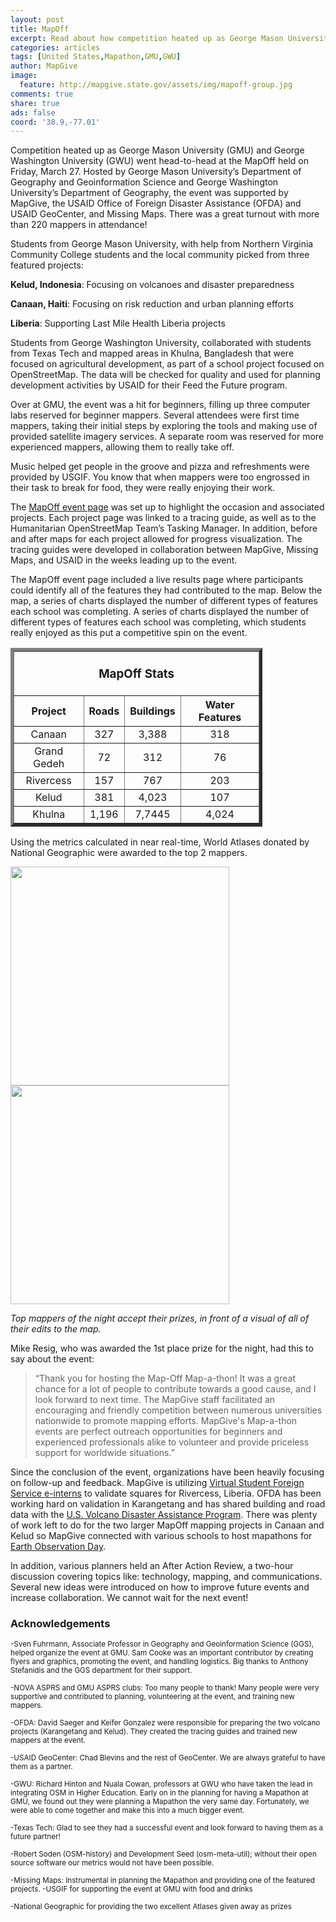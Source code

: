 ```yaml
---
layout: post
title: MapOff
excerpt: Read about how competition heated up as George Mason University and George Washington University went head-to-head at the MapOff held on Friday, March 27.
categories: articles
tags: [United States,Mapathon,GMU,GWU]
author: MapGive
image:
  feature: http://mapgive.state.gov/assets/img/mapoff-group.jpg
comments: true
share: true
ads: false
coord: '38.9,-77.01'
---
```

<style type="text/css">
#table_title {
    margin-top:0px;
}
</style>

<!-- http://christianspecht.de/2014/03/08/generating-an-image-gallery-with-jekyll-and-lightbox2/ -->

<script src="/Mapgive/assets/js/lightbox.min.js"></script>

<p><link href="/Mapgive/assets/css/lightbox.css" rel="stylesheet" /></p>

<p>Competition heated up as George Mason University (GMU) and George Washington University (GWU) went head-to-head at the MapOff held on Friday, March 27. Hosted by George Mason University’s Department of Geography and Geoinformation Science and George Washington University’s Department of Geography, the event was supported by MapGive, the USAID Office of Foreign Disaster Assistance (OFDA) and USAID GeoCenter, and Missing Maps. There was a great turnout with more than 220 mappers in attendance!</p>

<p>Students from George Mason University, with help from Northern Virginia Community College students and the local community picked from three featured projects:</p>

<p><strong>Kelud, Indonesia</strong>: Focusing on volcanoes and disaster preparedness</p>

<p><strong>Canaan, Haiti</strong>: Focusing on risk reduction and urban planning efforts</p>

<p><strong>Liberia</strong>: Supporting Last Mile Health Liberia projects</p>

<p>Students from George Washington University, collaborated with students from Texas Tech and mapped areas in Khulna, Bangladesh that were focused on agricultural development, as part of a school project focused on OpenStreetMap. The data will be checked for quality and used for planning development activities by USAID for their Feed the Future program. </p>

<p>Over at GMU, the event was a hit for beginners, filling up three computer labs reserved for beginner mappers. Several attendees were first time mappers, taking their initial steps by exploring the tools and making use of provided satellite imagery services. A separate room was reserved for more experienced mappers, allowing them to really take off. </p>

<p>Music helped get people in the groove and pizza and refreshments were provided by USGIF. You know that when mappers were too engrossed in their task to break for food, they were really enjoying their work.</p>

<p>The <a href="http://mapgive.state.gov/events/mapoff" target="_blank"> MapOff event page</a> was set up to highlight the occasion and associated projects. Each project page was linked to a tracing guide, as well as to the Humanitarian OpenStreetMap Team’s Tasking Manager. In addition, before and after maps for each project allowed for progress visualization. The tracing guides were developed in collaboration between MapGive, Missing Maps, and USAID in the weeks leading up to the event. </p>

<p>The MapOff event page included a live results page where participants could identify all of the features they had contributed to the map. Below the map, a series of charts displayed the number of different types of features each school was completing. A series of charts displayed the number of different types of features each school was completing, which students really enjoyed as this put a competitive spin on the event.</p>

<table border="5" style="width:80%" cellpadding="4" cellspacing="3">
  <tr>
    <th colspan="4"><br><h3 id="table_title">MapOff Stats</h3></th>
  </tr>
  <tr>
    <th>Project</th>
    <th>Roads</th> 
    <th>Buildings</th>
    <th>Water Features</th>
  </tr>
  <tr align="center">
    <td>Canaan</td>
    <td>327</td> 
    <td>3,388</td>
    <td>318</td>
  </tr>
  <tr align="center">
    <td>Grand Gedeh</td>
    <td>72</td> 
    <td>312</td>
    <td>76</td>
  </tr>
  <tr align="center">
    <td>Rivercess</td>
    <td>157</td> 
    <td>767</td>
    <td>203</td>
  </tr>
  <tr align="center">
    <td>Kelud</td>
    <td>381</td> 
    <td>4,023</td>
    <td>107</td>
  </tr>
  <tr align="center">
    <td>Khulna</td>
    <td>1,196</td> 
    <td>7,7445</td>
    <td>4,024</td>
  </tr>
</table>

<p><p></p>

<p>Using the metrics calculated in near real-time, World Atlases donated by National Geographic were awarded to the top 2 mappers.</p>

<div>
<div class="image-set">
    <a class="image-link" href="/Mapgive/assets/img/gmu_1st_place.jpg" data-lightbox="1" title="1st place mapper">
      <img src="/Mapgive/assets/img/gmu_1st_place.jpg" height="350">
    </a>
    <a class="image-link" href="/Mapgive/assets/img/gmu_2nd_place.jpg" data-lightbox="1" title="2nd place mapper">
      <img src="/Mapgive/assets/img/gmu_2nd_place.jpg" height="350">
    </a>
</div>

<p><figcaption><em>Top mappers of the night accept their prizes, in front of a visual of all of their edits to the map.</em></figcaption>
</div></p>

<p><p></p>

<p>Mike Resig, who was awarded the 1st place prize for the night, had this to say about the event:<blockquote>“Thank you for hosting the Map-Off Map-a-thon! It was a great chance for a lot of people to contribute towards a good cause, and I look forward to next time. The MapGive staff facilitated an encouraging and friendly competition between numerous universities nationwide to promote mapping efforts. MapGive&#39;s Map-a-thon events are perfect outreach opportunities for beginners and experienced professionals alike to volunteer and provide priceless support for worldwide situations.”</blockquote></p>

<p>Since the conclusion of the event, organizations have been heavily focusing on follow-up and feedback. MapGive is utilizing <a href="http://www.state.gov/vsfs/" target="_blank"> Virtual Student Foreign Service e-interns</a> to validate squares for Rivercess, Liberia. OFDA has been working hard on validation in Karangetang and has shared building and road data with the <a href="http://volcanoes.usgs.gov/vdap/" target="_blank"> U.S. Volcano Disaster Assistance Program</a>. There was plenty of work left to do for the two larger MapOff mapping projects in Canaan and Kelud so MapGive connected with various schools to host mapathons for <a href="http://mapgive.state.gov/events/earth-obs-day/" target="_blank">Earth Observation Day</a>.</p>

<p>In addition, various planners held an After Action Review, a two-hour discussion covering topics like: technology, mapping, and communications. Several new ideas were introduced on how to improve future events and increase collaboration. We cannot wait for the next event!</p>

<h3>Acknowledgements</h3>

<p><sup>
-Sven Fuhrmann, Associate Professor in Geography and Geoinformation Science (GGS), helped organize the event at GMU. Sam Cooke was an important contributor by creating flyers and graphics, promoting the event, and handling logistics. Big thanks to Anthony Stefanidis and the GGS department for their support.
</sup>
<p>
<sup>
-NOVA ASPRS and GMU ASPRS clubs: Too many people to thank! Many people were very supportive and contributed to planning, volunteering at the event, and training new mappers.
</sup>
<p>
<sup>
-OFDA: David Saeger and Keifer Gonzalez were responsible for preparing the two volcano projects (Karangetang and Kelud). They created the tracing guides and trained new mappers at the event.
</sup>
<p>
<sup>
-USAID GeoCenter: Chad Blevins and the rest of GeoCenter. We are always grateful to have them as a partner.
</sup>
<p>
<sup>
-GWU: Richard Hinton and Nuala Cowan, professors at GWU who have taken the lead in integrating OSM in Higher Education. Early on in the planning for having a Mapathon at GMU, we found out they were planning a Mapathon the very same day. Fortunately, we were able to come together and make this into a much bigger event.
</sup>
<p>
<sup>
-Texas Tech: Glad to see they had a successful event and look forward to having them as a future partner!
</sup>
<p>
<sup>
-Robert Soden (OSM-history) and Development Seed (osm-meta-util); without their open source software our metrics would not have been possible.
</sup>
<p>
<sup>
-Missing Maps: Instrumental in planning the Mapathon and providing one of the featured projects.
</sup>
<sup>
-USGIF for supporting the event at GMU with food and drinks
</sup>
<p>
<sup>
-National Geographic for providing the two excellent Atlases given away as prizes
</sup></p>
